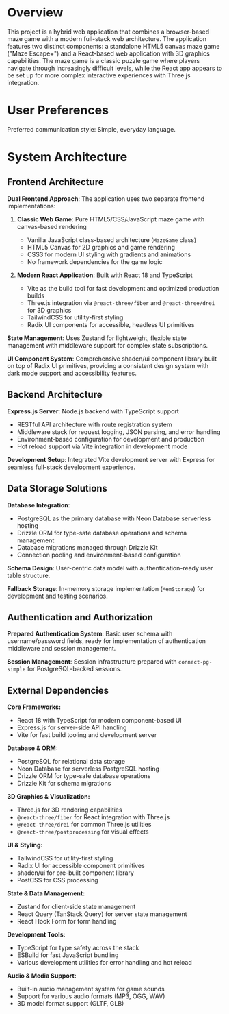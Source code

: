 # Overview

This project is a hybrid web application that combines a browser-based maze game with a modern full-stack web architecture. The application features two distinct components: a standalone HTML5 canvas maze game ("Maze Escape+") and a React-based web application with 3D graphics capabilities. The maze game is a classic puzzle game where players navigate through increasingly difficult levels, while the React app appears to be set up for more complex interactive experiences with Three.js integration.

# User Preferences

Preferred communication style: Simple, everyday language.

# System Architecture

## Frontend Architecture

**Dual Frontend Approach**: The application uses two separate frontend implementations:

1. **Classic Web Game**: Pure HTML5/CSS/JavaScript maze game with canvas-based rendering
   - Vanilla JavaScript class-based architecture (`MazeGame` class)
   - HTML5 Canvas for 2D graphics and game rendering
   - CSS3 for modern UI styling with gradients and animations
   - No framework dependencies for the game logic

2. **Modern React Application**: Built with React 18 and TypeScript
   - Vite as the build tool for fast development and optimized production builds
   - Three.js integration via `@react-three/fiber` and `@react-three/drei` for 3D graphics
   - TailwindCSS for utility-first styling
   - Radix UI components for accessible, headless UI primitives

**State Management**: Uses Zustand for lightweight, flexible state management with middleware support for complex state subscriptions.

**UI Component System**: Comprehensive shadcn/ui component library built on top of Radix UI primitives, providing a consistent design system with dark mode support and accessibility features.

## Backend Architecture

**Express.js Server**: Node.js backend with TypeScript support
- RESTful API architecture with route registration system
- Middleware stack for request logging, JSON parsing, and error handling
- Environment-based configuration for development and production
- Hot reload support via Vite integration in development mode

**Development Setup**: Integrated Vite development server with Express for seamless full-stack development experience.

## Data Storage Solutions

**Database Integration**: 
- PostgreSQL as the primary database with Neon Database serverless hosting
- Drizzle ORM for type-safe database operations and schema management
- Database migrations managed through Drizzle Kit
- Connection pooling and environment-based configuration

**Schema Design**: User-centric data model with authentication-ready user table structure.

**Fallback Storage**: In-memory storage implementation (`MemStorage`) for development and testing scenarios.

## Authentication and Authorization

**Prepared Authentication System**: Basic user schema with username/password fields, ready for implementation of authentication middleware and session management.

**Session Management**: Session infrastructure prepared with `connect-pg-simple` for PostgreSQL-backed sessions.

## External Dependencies

**Core Frameworks:**
- React 18 with TypeScript for modern component-based UI
- Express.js for server-side API handling
- Vite for fast build tooling and development server

**Database & ORM:**
- PostgreSQL for relational data storage
- Neon Database for serverless PostgreSQL hosting
- Drizzle ORM for type-safe database operations
- Drizzle Kit for schema migrations

**3D Graphics & Visualization:**
- Three.js for 3D rendering capabilities
- `@react-three/fiber` for React integration with Three.js
- `@react-three/drei` for common Three.js utilities
- `@react-three/postprocessing` for visual effects

**UI & Styling:**
- TailwindCSS for utility-first styling
- Radix UI for accessible component primitives
- shadcn/ui for pre-built component library
- PostCSS for CSS processing

**State & Data Management:**
- Zustand for client-side state management
- React Query (TanStack Query) for server state management
- React Hook Form for form handling

**Development Tools:**
- TypeScript for type safety across the stack
- ESBuild for fast JavaScript bundling
- Various development utilities for error handling and hot reload

**Audio & Media Support:**
- Built-in audio management system for game sounds
- Support for various audio formats (MP3, OGG, WAV)
- 3D model format support (GLTF, GLB)